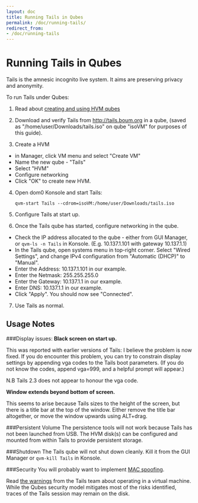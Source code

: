 ```yaml
---
layout: doc
title: Running Tails in Qubes
permalink: /doc/running-tails/
redirect_from:
- /doc/running-tails
---
```


Running Tails in Qubes
============================

Tails is the amnesic incognito live system. It aims are preserving privacy and anonymity.

To run Tails under Qubes:

1.  Read about [creating and using HVM qubes](https://www.qubes-os.org/doc/hvm/)

2.  Download and verify Tails from http://tails.boum.org in a qube, (saved as "/home/user/Downloads/tails.iso" on qube "isoVM" for purposes of this guide).
3.  Create a HVM

  - in Manager, click VM menu and select "Create VM"
  - Name the new qube - "Tails"
  - Select "HVM"
  - Configure networking
  - Click "OK" to create new HVM.

4.  Open dom0 Konsole and start Tails:

        qvm-start Tails --cdrom=isoVM:/home/user/Downloads/tails.iso

5.  Configure Tails at start up.

6.  Once the Tails qube has started, configure networking in the qube.

  -  Check the IP address allocated to the qube - either from GUI Manager, or ```qvm-ls -n Tails``` in Konsole. (E.g. 10.137.1.101 with gateway 10.137.1.1)
  -  In the Tails qube, open systems menu in top-right corner. Select "Wired Settings", and change  IPv4 configuration from "Automatic (DHCP)" to "Manual".
  -  Enter the Address:   10.137.1.101  in our example.
  -  Enter the Netmask:   255.255.255.0  
  -  Enter the Gateway:   10.137.1.1  in our example.
  -  Enter DNS:           10.137.1.1  in our example.
  -  Click "Apply". You should now see "Connected".

7.  Use Tails as normal.

## Usage Notes

###Display issues:
**Black screen on start up.**

This was reported with earlier versions of Tails: I believe the problem is now fixed.
If you do encounter this problem, you can try to constrain display settings by appending vga codes to the Tails boot parameters.
(If you do not know the codes, append vga=999, and a helpful prompt will appear.)

N.B Tails 2.3 does not appear to honour the vga code.

**Window extends beyond bottom of screen.**

This seems to arise because Tails sizes to the height of the screen, but there is a title bar at the top of the window.
Either remove the title bar altogether, or move the window upwards using ALT+drag.

###Persistent Volume
The persistence tools will not work because Tails has not been launched from USB.
The HVM disk(s) can be configured and mounted from within Tails to provide persistent storage. 

###Shutdown
The Tails qube will not shut down cleanly.
Kill it from the GUI Manager or ```qvm-kill Tails``` in Konsole.

###Security
You will probably want to implement [MAC spoofing](https://www.qubes-os.org/doc/anonymizing-your-mac-address/).

Read [the warnings](https://tails.boum.org/doc/advanced_topics/virtualization/) from the Tails team about operating in a virtual machine.
While the Qubes security model mitigates most of the risks identified, traces of the Tails session may remain on the disk.

